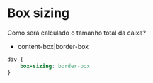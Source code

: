 # Box sizing

Como será calculado o tamanho total da caixa?

- content-box|border-box

```css
div {
    box-sizing: border-box
}
```